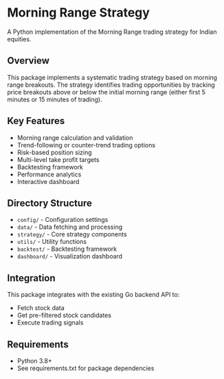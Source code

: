 # Morning Range Strategy

A Python implementation of the Morning Range trading strategy for Indian equities.

## Overview

This package implements a systematic trading strategy based on morning range breakouts. The strategy identifies trading opportunities by tracking price breakouts above or below the initial morning range (either first 5 minutes or 15 minutes of trading).

## Key Features

- Morning range calculation and validation
- Trend-following or counter-trend trading options
- Risk-based position sizing
- Multi-level take profit targets
- Backtesting framework
- Performance analytics
- Interactive dashboard

## Directory Structure

- `config/` - Configuration settings
- `data/` - Data fetching and processing
- `strategy/` - Core strategy components
- `utils/` - Utility functions
- `backtest/` - Backtesting framework
- `dashboard/` - Visualization dashboard

## Integration

This package integrates with the existing Go backend API to:
- Fetch stock data
- Get pre-filtered stock candidates
- Execute trading signals

## Requirements

- Python 3.8+
- See requirements.txt for package dependencies